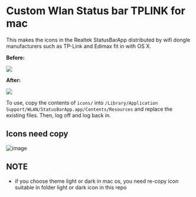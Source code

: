 Custom Wlan Status bar TPLINK for mac
==

This makes the icons in the Realtek StatusBarApp distributed by wifi dongle manufacturers such as TP-Link and Edimax fit in with OS X.

**Before:**

![](https://i.imgur.com/9O8CaTy.png)

**After:**

![](https://i.imgur.com/5OEbEb6.png)

To use, copy the contents of `icons/` into `/Library/Application Support/WLAN/StatusBarApp.app/Contents/Resources` and replace the existing files.
Then, log off and log back in.

## Icons need copy 

![image](https://res.cloudinary.com/dk0053zbe/image/upload/v1607297719/Screen_Shot_2020-12-07_at_07.28.25_elpfxy.png)

## NOTE
- if you choose theme light or dark in mac os, you need re-copy icon suitable in folder light or dark icon in this repo
